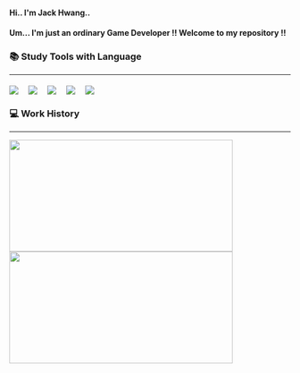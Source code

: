 <p align="center">


#### Hi.. I'm Jack Hwang..

#### Um... I'm just an ordinary Game Developer !! Welcome to my repository !!




### 📚 Study Tools with Language


---
<img align="center" src="https://img.shields.io/badge/C-A8B9CC?style=flat&logo=C&logoColor=white"/>　 
<img align="center" src="https://img.shields.io/badge/C++-00599C?style=flat&logo=C++&logoColor=white"/>　 
<img align="center" src="https://img.shields.io/badge/CSharp-239120?style=flat&logo=CSharp&logoColor=white"/>　 
<img align="center" src="https://img.shields.io/badge/Unity-000000?style=flat&logo=Unity&logoColor=white"/>　 
<img align="center" src="https://img.shields.io/badge/UnrealEngine-0E1128?style=flat&logo=UnrealEngine&logoColor=white"/>





### 💻 Work History
---
<img align="center" src="https://github-readme-stats.vercel.app/api?username=DevHwangIT&show_icons=true&theme=highcontrast" width="400" height="200"/>　 
  <img align="center" src="https://github-readme-stats.vercel.app/api/top-langs/?username=DevHwangIT" width="400" height="200"/>

  
</p>
